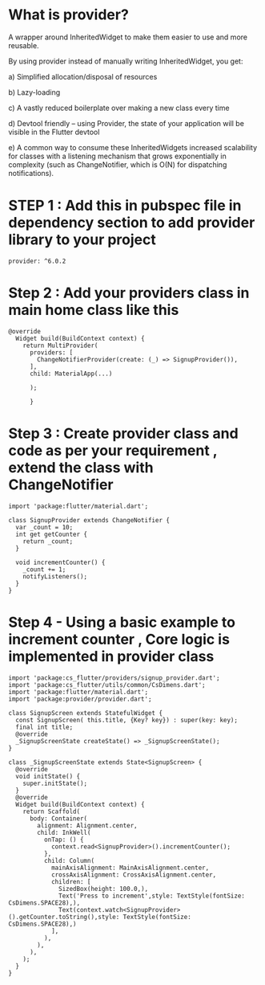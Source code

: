 # What is provider?

A wrapper around InheritedWidget to make them easier to use and more reusable.

By using provider instead of manually writing InheritedWidget, you get:

a) Simplified allocation/disposal of resources

b) Lazy-loading

c) A vastly reduced boilerplate over making a new class every time

d) Devtool friendly – using Provider, the state of your application will be visible in the Flutter devtool

e) A common way to consume these InheritedWidgets
increased scalability for classes with a listening mechanism that grows exponentially in complexity (such as ChangeNotifier, which is O(N) for dispatching notifications).


# STEP 1 : Add this in pubspec file in dependency section to add provider library to your project
```
provider: ^6.0.2
```

# Step 2 : Add your providers class in main home class like this
```
@override
  Widget build(BuildContext context) {
    return MultiProvider(
      providers: [
        ChangeNotifierProvider(create: (_) => SignupProvider()),
      ],
      child: MaterialApp(...)
      
      );
      
      }
 ```
      
      
# Step 3 : Create provider class and code as per your requirement , extend the class with ChangeNotifier

```
import 'package:flutter/material.dart';

class SignupProvider extends ChangeNotifier {
  var _count = 10;
  int get getCounter {
    return _count;
  }

  void incrementCounter() {
    _count += 1;
    notifyListeners();
  }
}
```

# Step 4 - Using a basic example to increment counter , Core logic is implemented in provider class

```
import 'package:cs_flutter/providers/signup_provider.dart';
import 'package:cs_flutter/utils/common/CsDimens.dart';
import 'package:flutter/material.dart';
import 'package:provider/provider.dart';

class SignupScreen extends StatefulWidget {
  const SignupScreen( this.title, {Key? key}) : super(key: key);
  final int title;
  @override
  _SignupScreenState createState() => _SignupScreenState();
}

class _SignupScreenState extends State<SignupScreen> {
  @override
  void initState() {
    super.initState();
  }
  @override
  Widget build(BuildContext context) {
    return Scaffold(
      body: Container(
        alignment: Alignment.center,
        child: InkWell(
          onTap: () {
            context.read<SignupProvider>().incrementCounter();
          },
          child: Column(
            mainAxisAlignment: MainAxisAlignment.center,
            crossAxisAlignment: CrossAxisAlignment.center,
            children: [
              SizedBox(height: 100.0,),
              Text('Press to increment',style: TextStyle(fontSize: CsDimens.SPACE28),),
              Text(context.watch<SignupProvider>().getCounter.toString(),style: TextStyle(fontSize: CsDimens.SPACE28),)
            ],
          ),
        ),
      ),
    );
  }
}
  ```
